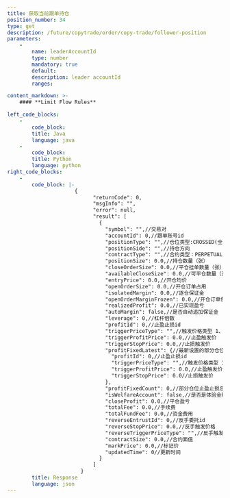 ```yaml
---
title: 获取当前跟单持仓
position_number: 34
type: get
description: /future/copytrade/order/copy-trade/follower-position
parameters:
    -
        name: leaderAccountId
        type: number
        mandatory: true
        default:
        description: leader accountId
        ranges: 

content_markdown: >-
    #### **Limit Flow Rules**

left_code_blocks:
    -
        code_block:
        title: Java
        language: java
    -
        code_block:
        title: Python
        language: python
right_code_blocks:
    -
        code_block: |-
                      {
                            "returnCode": 0,
                            "msgInfo": "",
                            "error": null,
                            "result": [
                              {
                                "symbol": "",//交易对
                                "accountId": 0,//跟单账号id
                                "positionType": "",//仓位类型:CROSSED(全仓);ISOLATED(逐仓)
                                "positionSide": "",//持仓方向
                                "contractType": "",//合约类型：PERPETUAL(永续合约)、PREDICT(预测合约)
                                "positionSize": 0.0,//持仓数量（张）
                                "closeOrderSize": 0.0,//平仓挂单数量（张）
                                "availableCloseSize": 0.0,//可平仓数量（张）
                                "entryPrice": 0.0,//开仓均价
                                "openOrderSize": 0.0,//开仓订单占用
                                "isolatedMargin": 0.0,//逐仓保证金
                                "openOrderMarginFrozen": 0.0,//开仓订单保证金占用
                                "realizedProfit": 0.0,//已实现盈亏
                                "autoMargin": false,//是否自动追加保证金
                                "leverage": 0,//杠杆倍数
                                "profitId": 0,//止盈止损id
                                "triggerPriceType": "",//触发价格类型 1、指数价格 2：标记价格（合理价格）；3：最新价',
                                "triggerProfitPrice": 0.0,//止盈触发价
                                "triggerStopPrice": 0.0,//止损触发价
                                "profitFixedLatest": {//最新设置的部分仓位止盈止损
                                  "profitId": 0,//止盈止损id
                                  "triggerPriceType": "",//触发价格类型 1、指数价格 2：标记价格（合理价格）；3：最新价',
                                  "triggerProfitPrice": 0.0,//止盈触发价
                                  "triggerStopPrice": 0.0//止损触发价
                                },
                                "profitFixedCount": 0,//部分仓位止盈止损总数
                                "isWelfareAccount": false,//是否是体验金账户
                                "closeProfit": 0.0,//平仓盈亏
                                "totalFee": 0.0,//手续费
                                "totalFundFee": 0.0,//资金费用
                                "reverseEntrustId": 0,//反手委托id
                                "reverseStopPrice": 0.0,//反手触发价格
                                "reverseTriggerPriceType": "",//反手触发价格类型
                                "contractSize": 0.0,//合约面值
                                "markPrice": 0.0,//标记价
                                "updatedTime": 0//更新时间
                              }
                            ]
                        }
        title: Response
        language: json
---
```

